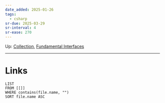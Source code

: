 ```yaml
---
date_added: 2025-01-26
tags:
  - csharp
sr-due: 2025-03-29
sr-interval: 4
sr-ease: 270
---
```

Up: [Collection](Collection.md), [Fundamental Interfaces](Fundamental%20Interfaces.md)
___
 
# Links
```dataview
LIST
FROM [[]]
WHERE contains(file.name, "")
SORT file.name ASC
```
